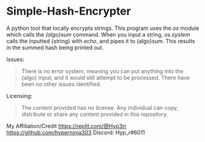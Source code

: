 # Simple-Hash-Encrypter
A python tool that locally encrypts strings. 
This program uses the *os* module which calls the *(algo}sum* command. When you input a string, *os.system* calls the inputted {string} with *echo*, and pipes  it to {algo}sum. This results in the summed hash being printed out. 

Issues:
> There is no error system, meaning you can put anything into the {algo} input, and it would still attempt to be processed.
> There have been no other issues identified.

Licensing:
> The content provided has no license.
> Any individual can copy, distribute or share any content provided in this repository. 

My Affiliation/Credit
https://replit.com/@Hyp3rr
https://github.com/hyperninja303
Discord: Hyp_r#6011
